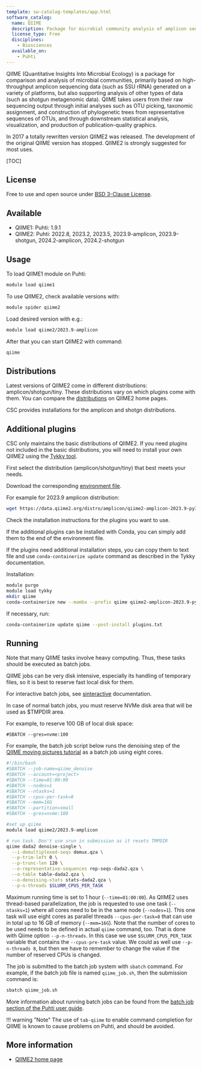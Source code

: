 ```yaml
---
template: sw-catalog-templates/app.html
software_catalog:
  name: QIIME
  description: Package for microbial community analysis of amplicon sequencing data
  license_type: Free
  disciplines:
    - Biosciences
  available_on:
    - Puhti
---
```


QIIME (Quantitative Insights Into Microbial Ecology) is a package for comparison and analysis of microbial communities,
primarily based on high-throughput amplicon sequencing data (such as SSU rRNA) generated on a variety of platforms,
but also supporting analysis of other types of data (such as shotgun metagenomic data). QIIME takes users from their
raw sequencing output through initial analyses such as OTU picking, taxonomic assignment, and construction of
phylogenetic trees from representative sequences of OTUs, and through downstream statistical analysis, visualization,
and production of publication-quality graphics.

In 2017 a totally rewritten version QIIME2 was released. The development of the original QIIME version has stopped. QIIME2 is strongly suggested for most uses.

[TOC]

## License

Free to use and open source under [BSD 3-Clause License](https://github.com/qiime2/qiime2/blob/master/LICENSE).

## Available

- QIIME1: Puhti: 1.9.1
- QIIME2: Puhti: 2022.8, 2023.2, 2023.5, 2023.9-amplicon, 2023.9-shotgun, 2024.2-amplicon, 2024.2-shotgun

## Usage

To load QIIME1 module on Puhti:

```bash
module load qiime1
```

To use QIIME2, check available versions with:

```bash
module spider qiime2
```

Load desired version with e.g.:

```bash
module load qiime2/2023.9-amplicon
```

After that you can start QIIME2 with command:

```bash
qiime
```

## Distributions

Latest versions of QIIME2 come in different distributions: amplicon/shotgun/tiny.
These distributions vary on which plugins come with them. You can compare the
[distributions](https://docs.qiime2.org/2023.9/install/#distributions) on QIIME2
home pages.

CSC provides installations for the amplicon and shotgn distributions.

## Additional plugins

CSC only maintains the basic distributions of QIIME2. If you need plugins not included in the basic distributions, you will need to install your own QIIME2 using the [Tykky tool](../computing/containers/tykky.md).

First select the distribution (amplicon/shotgun/tiny) that best meets your needs.

Download the corresponding [environment file](https://docs.qiime2.org/2023.9/install/native/).

For example for 2023.9 amplicon distribution:

```bash
wget https://data.qiime2.org/distro/amplicon/qiime2-amplicon-2023.9-py38-linux-conda.yml
```

Check the installation instructions for the plugins you want to use.

If the additional plugins can be installed with Conda, you can simply add them to the end of the
environment file.

If the plugins need additional installation steps, you can copy them to text file and use
`conda-containerize update` command as described in the Tykky documentation.

Installation:

```bash
module purge
module load tykky
mkdir qiime
conda-containerize new --mamba --prefix qiime qiime2-amplicon-2023.9-py38-linux-conda.yml
```

If necessary, run:

```bash
conda-containerize update qiime --post-install plugins.txt
```

## Running

Note that many QIIME tasks involve heavy computing. Thus, these tasks should be executed as
batch jobs.

QIIME jobs can be very disk intensive, especially its handling of temporary files, so it is best to
reserve fast local disk for them.

For interactive batch jobs, see [sinteractive](../computing/running/interactive-usage.md) documentation.

In case of normal batch jobs, you must reserve NVMe disk area that will be used as $TMPDIR area.

For example, to reserve 100 GB of local disk space:

```text
#SBATCH --gres=nvme:100
```

For example, the batch job script below runs the denoising step of the
[QIIME moving pictures tutorial](https://docs.qiime2.org/2019.7/tutorials/moving-pictures/#option-1-dada2 )
as a batch job using eight cores.

```bash
#!/bin/bash
#SBATCH --job-name=qiime_denoise
#SBATCH --account=<project>
#SBATCH --time=01:00:00
#SBATCH --nodes=1
#SBATCH --ntasks=1
#SBATCH --cpus-per-task=8
#SBATCH --mem=16G
#SBATCH --partition=small
#SBATCH --gres=nvme:100

#set up qiime
module load qiime2/2023.9-amplicon

# run task. Don't use srun in submission as it resets TMPDIR
qiime dada2 denoise-single \
  --i-demultiplexed-seqs demux.qza \
  --p-trim-left 0 \
  --p-trunc-len 120 \
  --o-representative-sequences rep-seqs-dada2.qza \
  --o-table table-dada2.qza \
  --o-denoising-stats stats-dada2.qza \
  --p-n-threads $SLURM_CPUS_PER_TASK
```

Maximum running time is set to 1 hour (`--time=01:00:00`). As QIIME2 uses thread-based
parallelization, the job is requested to use one task (`--ntasks=1`) where all cores need to be in
the same node (`--nodes=1`). This one task will use eight cores as parallel threads
`--cpus-per-task=8` that can use in total up to 16 GB of memory (`--mem=16G`). Note that the
number of cores to be used needs to be defined in actual `qiime` command, too. That is done with
Qiime option `--p-n-threads`. In this case we use `$SLURM_CPUS_PER_TASK` variable that contains the
`--cpus-pre-task` value. We could as well use `--p-n-threads 8`, but then we have to remember
to change the value if the number of reserved CPUs is changed.

The job is submitted to the batch job system with `sbatch` command. For example, if the batch job file is named `qiime_job.sh`, then the submission command is:

```bash
sbatch qiime_job.sh
```
More information about running batch jobs can be found from the [batch job section of the Puhti user guide](../computing/running/getting-started.md).

!!! warning "Note"
    The use of `tab-qiime` to enable command completion for QIIME is known to cause problems on Puhti, and should be avoided.

## More information

* [QIIME2 home page](https://qiime2.org/)
